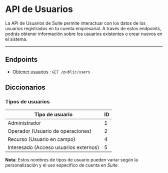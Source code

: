 # API de Usuarios

La API de Usuarios de Suite permite interactuar con los datos de los usuarios registrados en tu cuenta empresarial. A través de estos endpoints, podrás obtener información sobre los usuarios existentes o crear nuevos en el sistema.

---

## Endpoints

- [Obtener usuarios](/users/endpoints/get-users.md) : ```GET /public/users```

## Diccionarios

### Tipos de usuarios

| Tipo de usuario                    | ID |
|------------------------------------|--------|
| Administrador                      | 1      |
| Operador (Usuario de operaciones)  | 2      |
| Recurso (Usuario en campo)         | 4      |
| Interesado (Acceso usuarios externos)  | 5      |


**Nota**: Estos nombres de tipos de usuario pueden variar según la personalización y el uso específico de cuenta en *Suite*.
